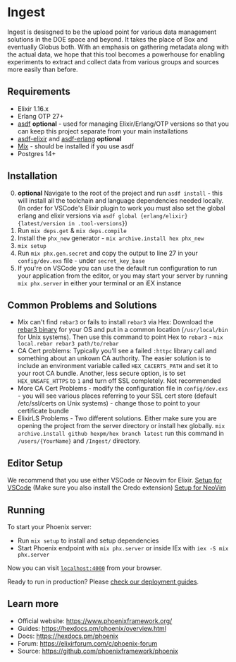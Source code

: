# Ingest

Ingest is desisgned to be the upload point for various data management solutions in the DOE space and beyond. It takes the place of Box and eventually Globus both. With an emphasis on gathering metadata along with the actual data, we hope that this tool becomes a powerhouse for enabling experiments to extract and collect data from various groups and sources more easily than before.

## Requirements
- Elixir 1.16.x
- Erlang OTP 27+
- [asdf](https://asdf-vm.com/) **optional** - used for managing Elixir/Erlang/OTP versions so that you can keep this project separate from your main installations
- [asdf-elixir](https://github.com/asdf-vm/asdf-elixir) and [asdf-erlang](https://github.com/asdf-vm/asdf-erlang) **optional**
- [Mix](https://elixir-lang.org/getting-started/mix-otp/introduction-to-mix.html) - should be installed if you use asdf
- Postgres 14+

## Installation
0. **optional** Navigate to the root of the project and run `asdf install` - this will install all the toolchain and language dependencies needed locally. (In order for VSCode's Elixir plugin to work you must also set the global erlang and elixir versions via `asdf global {erlang/elixir} {latest/version in .tool-versions}`)
1. Run `mix deps.get` & `mix deps.compile`
2. Install the `phx_new` generator - `mix archive.install hex phx_new`
3. `mix setup`
4. Run `mix phx.gen.secret` and copy the output to line 27 in your `config/dev.exs` file - under `secret_key_base`
5. If you're on VSCode you can use the default run configuration to run your application from the editor, or you may start your server by running `mix phx.server` in either your terminal or an iEX instance


## Common Problems and Solutions
- Mix can't find `rebar3` or fails to install `rebar3` via Hex: Download the [rebar3 binary](https://rebar3.org/) for your OS and put in a common location (`/usr/local/bin` for Unix systems). Then use this command to point Hex to `rebar3` - `mix local.rebar rebar3 path/to/rebar`
- CA Cert problems: Typically you'll see a failed `:httpc` library call and something about an unkown CA authority. The easier solution is to include an environment variable called `HEX_CACERTS_PATH` and set it to your root CA bundle. Another, less secure option, is to set `HEX_UNSAFE_HTTPS` to `1` and turn off SSL completely. Not recommended  
- More CA Cert Problems - modify the configuration file in `config/dev.exs` - you will see various places referring to your SSL cert store (default /etc/ssl/certs on Unix systems) - change those to point to your certificate bundle
- ElixirLS Problems - Two different solutions. Either make sure you are opening the project from the server directory or install hex globally. `mix archive.install github hexpm/hex branch latest` run this command in `/users/{YourName}` and `/Ingest/` directory.  

## Editor Setup
We recommend that you use either VSCode or Neovim for Elixir. 
[Setup for VSCode](https://fly.io/phoenix-files/setup-vscode-for-elixir-development/) (Make sure you also install the Credo extension)
[Setup for NeoVim](https://elixirforum.com/t/neovim-elixir-setup-configuration-from-scratch-guide/46310)

## Running
To start your Phoenix server:

  * Run `mix setup` to install and setup dependencies
  * Start Phoenix endpoint with `mix phx.server` or inside IEx with `iex -S mix phx.server`

Now you can visit [`localhost:4000`](http://localhost:4000) from your browser.

Ready to run in production? Please [check our deployment guides](https://hexdocs.pm/phoenix/deployment.html).

## Learn more

  * Official website: https://www.phoenixframework.org/
  * Guides: https://hexdocs.pm/phoenix/overview.html
  * Docs: https://hexdocs.pm/phoenix
  * Forum: https://elixirforum.com/c/phoenix-forum
  * Source: https://github.com/phoenixframework/phoenix
